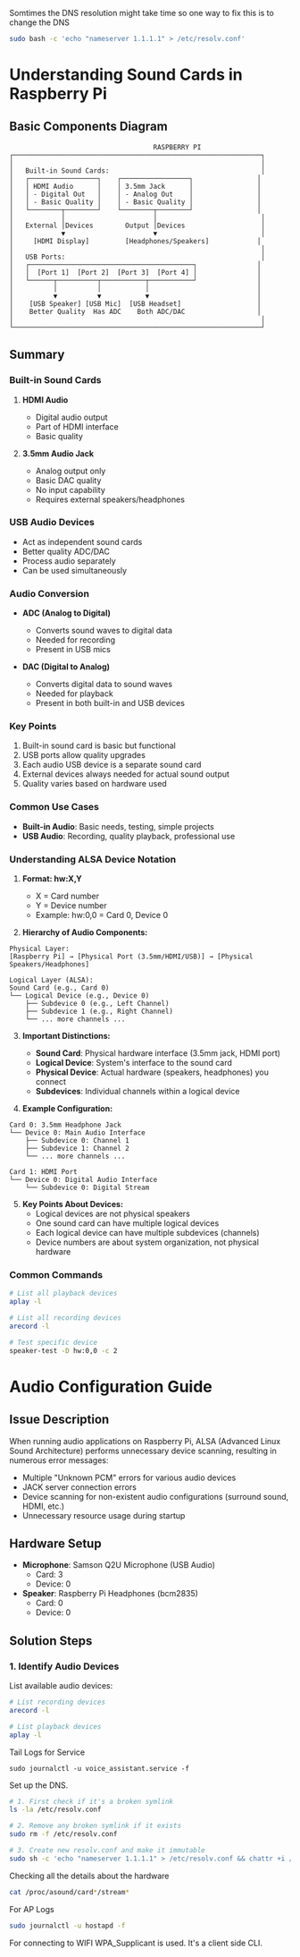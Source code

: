 


Somtimes the DNS resolution might take time so one way to fix this is to change the DNS 
```sh
sudo bash -c 'echo "nameserver 1.1.1.1" > /etc/resolv.conf'
```

# Understanding Sound Cards in Raspberry Pi

## Basic Components Diagram
````
                                    RASPBERRY PI
┌──────────────────────────────────────────────────────────────┐
│                                                              │
│   Built-in Sound Cards:                                      │
│   ┌─────────────────┐    ┌─────────────────┐                │
│   │ HDMI Audio      │    │ 3.5mm Jack      │                │
│   │ - Digital Out   │    │ - Analog Out    │                │
│   │ - Basic Quality │    │ - Basic Quality │                │
│   └────────┬────────┘    └────────┬────────┘                │
│            │                      │                          │
│   External │Devices        Output │Devices                   │
│            ▼                      ▼                          │
│     [HDMI Display]         [Headphones/Speakers]            │
│                                                              │
│   USB Ports:                                                 │
│   ┌─────────────────────────────────────────┐               │
│   │  [Port 1]  [Port 2]  [Port 3]  [Port 4] │               │
│   └──────┬──────────┬───────────┬───────────┘               │
│          │          │           │                           │
│          ▼          ▼           ▼                           │
│    [USB Speaker] [USB Mic]  [USB Headset]                   │
│    Better Quality  Has ADC    Both ADC/DAC                  │
│                                                              │
└──────────────────────────────────────────────────────────────┘
````

## Summary

### Built-in Sound Cards
1. **HDMI Audio**
   - Digital audio output
   - Part of HDMI interface
   - Basic quality

2. **3.5mm Audio Jack**
   - Analog output only
   - Basic DAC quality
   - No input capability
   - Requires external speakers/headphones

### USB Audio Devices
- Act as independent sound cards
- Better quality ADC/DAC
- Process audio separately
- Can be used simultaneously

### Audio Conversion
- **ADC (Analog to Digital)**
  - Converts sound waves to digital data
  - Needed for recording
  - Present in USB mics

- **DAC (Digital to Analog)**
  - Converts digital data to sound waves
  - Needed for playback
  - Present in both built-in and USB devices

### Key Points
1. Built-in sound card is basic but functional
2. USB ports allow quality upgrades
3. Each audio USB device is a separate sound card
4. External devices always needed for actual sound output
5. Quality varies based on hardware used

### Common Use Cases
- **Built-in Audio**: Basic needs, testing, simple projects
- **USB Audio**: Recording, quality playback, professional use


### Understanding ALSA Device Notation
1. **Format: hw:X,Y**
   - X = Card number
   - Y = Device number
   - Example: hw:0,0 = Card 0, Device 0

2. **Hierarchy of Audio Components:**

````
Physical Layer:
[Raspberry Pi] → [Physical Port (3.5mm/HDMI/USB)] → [Physical Speakers/Headphones]

Logical Layer (ALSA):
Sound Card (e.g., Card 0)
└── Logical Device (e.g., Device 0)
    ├── Subdevice 0 (e.g., Left Channel)
    ├── Subdevice 1 (e.g., Right Channel)
    └── ... more channels ...
````

3. **Important Distinctions:**
   - **Sound Card**: Physical hardware interface (3.5mm jack, HDMI port)
   - **Logical Device**: System's interface to the sound card
   - **Physical Device**: Actual hardware (speakers, headphones) you connect
   - **Subdevices**: Individual channels within a logical device

4. **Example Configuration:**


````
Card 0: 3.5mm Headphone Jack
└── Device 0: Main Audio Interface
    ├── Subdevice 0: Channel 1
    ├── Subdevice 1: Channel 2
    └── ... more channels ...

Card 1: HDMI Port
└── Device 0: Digital Audio Interface
    └── Subdevice 0: Digital Stream
````

5. **Key Points About Devices:**
   - Logical devices are not physical speakers
   - One sound card can have multiple logical devices
   - Each logical device can have multiple subdevices (channels)
   - Device numbers are about system organization, not physical hardware

### Common Commands
````bash
# List all playback devices
aplay -l

# List all recording devices
arecord -l

# Test specific device
speaker-test -D hw:0,0 -c 2
````

# Audio Configuration Guide

## Issue Description
When running audio applications on Raspberry Pi, ALSA (Advanced Linux Sound Architecture) performs unnecessary device scanning, resulting in numerous error messages:
- Multiple "Unknown PCM" errors for various audio devices
- JACK server connection errors
- Device scanning for non-existent audio configurations (surround sound, HDMI, etc.)
- Unnecessary resource usage during startup

## Hardware Setup
- **Microphone**: Samson Q2U Microphone (USB Audio)
  - Card: 3
  - Device: 0
- **Speaker**: Raspberry Pi Headphones (bcm2835)
  - Card: 0
  - Device: 0

## Solution Steps

### 1. Identify Audio Devices
List available audio devices:
```bash
# List recording devices
arecord -l

# List playback devices
aplay -l
```

Tail Logs for Service
```
sudo journalctl -u voice_assistant.service -f
```

Set up the DNS.

```sh
# 1. First check if it's a broken symlink
ls -la /etc/resolv.conf

# 2. Remove any broken symlink if it exists
sudo rm -f /etc/resolv.conf

# 3. Create new resolv.conf and make it immutable
sudo sh -c 'echo "nameserver 1.1.1.1" > /etc/resolv.conf && chattr +i /etc/resolv.conf'
```

Checking all the details about the hardware 

```sh
cat /proc/asound/card*/stream*

```

For AP Logs
```sh
sudo journalctl -u hostapd -f
```

For connecting to WIFI
WPA_Supplicant is used. It's a client side CLI.


